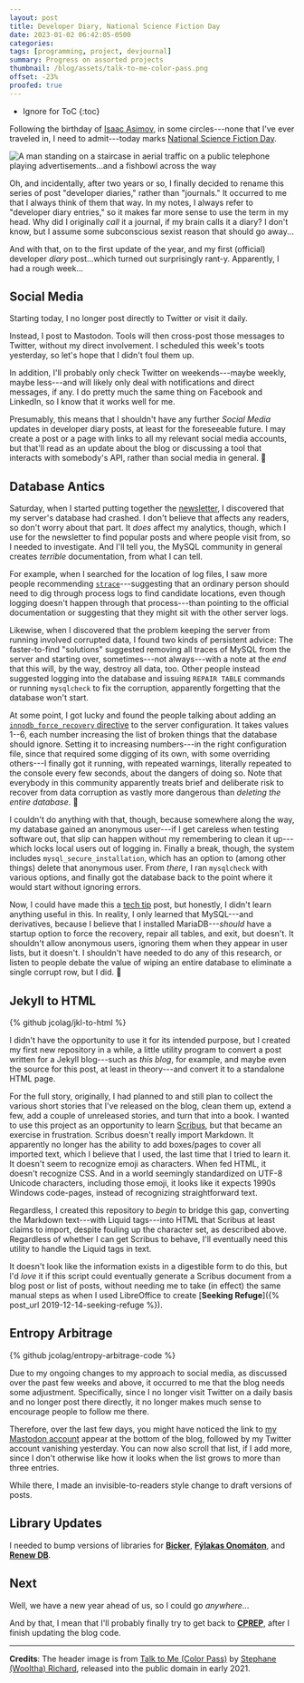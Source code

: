 ```yaml
---
layout: post
title: Developer Diary, National Science Fiction Day
date: 2023-01-02 06:42:05-0500
categories:
tags: [programming, project, devjournal]
summary: Progress on assorted projects
thumbnail: /blog/assets/talk-to-me-color-pass.png
offset: -23%
proofed: true
---
```


* Ignore for ToC
{:toc}

Following the birthday of [Isaac Asimov](https://en.wikipedia.org/wiki/Isaac_Asimov), in some circles---none that I've ever traveled in, I need to admit---today marks [National Science Fiction Day](https://en.wikipedia.org/wiki/National_Science_Fiction_Day).

![A man standing on a staircase in aerial traffic on a public telephone playing advertisements...and a fishbowl across the way](/blog/assets/talk-to-me-color-pass.png "The top hat really sells this...")

Oh, and incidentally, after two years or so, I finally decided to rename this series of post "developer diaries," rather than "journals."  It occurred to me that I always think of them that way.  In my notes, I always refer to "developer diary entries," so it makes far more sense to use the term in my head.  Why did I originally *call* it a journal, if my brain calls it a diary?  I don't know, but I assume some subconscious sexist reason that should go away...

And with that, on to the first update of the year, and my first (official) developer *diary* post...which turned out surprisingly rant-y.  Apparently, I had a rough week...

## Social Media

Starting today, I no longer post directly to Twitter or visit it daily.

Instead, I post to Mastodon.  Tools will then cross-post those messages to Twitter, without my direct involvement.  I scheduled this week's toots yesterday, so let's hope that I didn't foul them up.

In addition, I'll probably only check Twitter on weekends---maybe weekly, maybe less---and will likely only deal with notifications and direct messages, if any.  I do pretty much the same thing on Facebook and LinkedIn, so I know that it works well for me.

Presumably, this means that I shouldn't have any further *Social Media* updates in developer diary posts, at least for the foreseeable future.  I may create a post or a page with links to all my relevant social media accounts, but that'll read as an update about the blog or discussing a tool that interacts with somebody's API, rather than social media in general.  🎊

## Database Antics

Saturday, when I started putting together the [newsletter](https://buymeacoffee.com/jcolag), I discovered that my server's database had crashed.  I don't believe that affects any readers, so don't worry about that part.  It *does* affect my analytics, though, which I use for the newsletter to find popular posts and where people visit from, so I needed to investigate.  And I'll tell you, the MySQL community in general creates *terrible* documentation, from what I can tell.

For example, when I searched for the location of log files, I saw more people recommending [`strace`](https://strace.io/)---suggesting that an ordinary person should need to dig through process logs to find candidate locations, even though logging doesn't happen through that process---than pointing to the official documentation or suggesting that they might sit with the other server logs.

Likewise, when I discovered that the problem keeping the server from running involved corrupted data, I found two kinds of persistent advice:  The faster-to-find "solutions" suggested removing all traces of MySQL from the server and starting over, sometimes---not always---with a note at the *end* that this will, by the way, destroy all data, too.  Other people instead suggested logging into the database and issuing `REPAIR TABLE` commands or running `mysqlcheck` to fix the corruption, apparently forgetting that the database won't start.

At some point, I got lucky and found the people talking about adding an [`innodb_force_recovery` directive](https://dev.mysql.com/doc/refman/5.7/en/forcing-innodb-recovery.html) to the server configuration.  It takes values 1--6, each number increasing the list of broken things that the database should ignore.  Setting it to increasing numbers---in the right configuration file, since that required some digging of its own, with some overriding others---I finally got it running, with repeated warnings, literally repeated to the console every few seconds, about the dangers of doing so.  Note that everybody in this community apparently treats brief and deliberate risk to  recover from data corruption as vastly more dangerous than *deleting the entire database*.  🤦

I couldn't do anything with that, though, because somewhere along the way, my database gained an anonymous user---if I get careless when testing software out, that slip can happen without my remembering to clean it up---which locks local users out of logging in.  Finally a break, though, the system includes `mysql_secure_installation`, which has an option to (among other things) delete that anonymous user.  From *there*, I ran `mysqlcheck` with various options, and finally got the database back to the point where it would start without ignoring errors.

Now, I could have made this a [tech tip](/blog/tag/techtips) post, but honestly, I didn't learn anything useful in this.  In reality, I only learned that MySQL---and derivatives, because I believe that I installed MariaDB---*should* have a startup option to force the recovery, repair all tables, and exit, but doesn't.  It shouldn't allow anonymous users, ignoring them when they appear in user lists, but it doesn't.  I shouldn't have needed to do any of this research, or listen to people debate the value of wiping an entire database to eliminate a single corrupt row, but I did.  🤬

## Jekyll to HTML

{% github jcolag/jkl-to-html %}

I didn't have the opportunity to use it for its intended purpose, but I created my first new repository in a while, a little utility program to convert a post written for a Jekyll blog---such as *this blog*, for example, and maybe even the source for this post, at least in theory---and convert it to a standalone HTML page.

For the full story, originally, I had planned to and still plan to collect the various short stories that I've released on the blog, clean them up, extend a few, add a couple of unreleased stories, and turn that into a book.  I wanted to use this project as an opportunity to learn [Scribus](https://www.scribus.net/), but that became an exercise in frustration.  Scribus doesn't really import Markdown.  It apparently no longer has the ability to add boxes/pages to cover all imported text, which I believe that I used, the last time that I tried to learn it.  It doesn't seem to recognize emoji as characters.  When fed HTML, it doesn't recognize CSS.  And in a world seemingly standardized on UTF-8 Unicode characters, including those emoji, it looks like it expects 1990s Windows code-pages, instead of recognizing straightforward text.

Regardless, I created this repository to *begin* to bridge this gap, converting the Markdown text---with Liquid tags---into HTML that Scribus at least claims to import, despite fouling up the character set, as described above.  Regardless of whether I can get Scribus to behave, I'll eventually need this utility to handle the Liquid tags in text.

It doesn't look like the information exists in a digestible form to do this, but I'd *love* it if this script could eventually generate a Scribus document from a blog post or list of posts, without needing me to take (in effect) the same manual steps as when I used LibreOffice to create [**Seeking Refuge**]({% post_url 2019-12-14-seeking-refuge %}).

## Entropy Arbitrage

{% github jcolag/entropy-arbitrage-code %}

Due to my ongoing changes to my approach to social media, as discussed over the past few weeks and above, it occurred to me that the blog needs some adjustment.  Specifically, since I no longer visit Twitter on a daily basis and no longer post there directly, it no longer makes much sense to encourage people to follow me there.

Therefore, over the last few days, you might have noticed the link to [my Mastodon account](https://mastodon.social/@jcolag) appear at the bottom of the blog, followed by my Twitter account vanishing yesterday.  You can now also scroll that list, if I add more, since I don't otherwise like how it looks when the list grows to more than three entries.

While there, I made an invisible-to-readers style change to draft versions of posts.

## Library Updates

I needed to bump versions of libraries for [**Bicker**](https://github.com/jcolag/Bicker), [**Fýlakas Onomáton**](https://github.com/jcolag/fylakas-onomaton), and [**Renew DB**](https://github.com/jcolag/RenewDB).

## Next

Well, we have a new year ahead of us, so I could go *anywhere*...

And by that, I mean that I'll probably finally try to get back to [**CPREP**](https://github.com/jcolag/background-generator), after I finish updating the blog code.

* * *

**Credits**:  The header image is from [Talk to Me (Color Pass)](https://archive.org/details/Wootha_Public_Domain) by [Stephane (Wooltha) Richard](https://t.me/atelierdarts), released into the public domain in early 2021.
